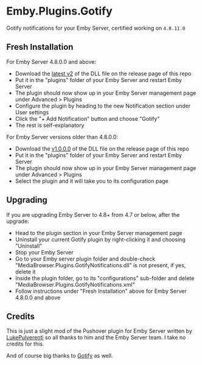 # Emby.Plugins.Gotify
Gotify notifications for your Emby Server, certified working on `4.8.11.0`

## Fresh Installation

For Emby Server 4.8.0.0 and above:
* Download the [latest v2](https://github.com/rootforbid/Emby.Plugins.Gotify/releases/latest) of the DLL file on the release page of this repo
* Put it in the "plugins" folder of your Emby Server and restart Emby Server
* The plugin should now show up in your Emby Server management page under Advanced > Plugins
* Configure the plugin by heading to the new Notification section under User settings
* Click the "+ Add Notification" button and choose "Gotify"
* The rest is self-explanatory

For Emby Server versions older than 4.8.0.0:
* Download the [v1.0.0.0](https://github.com/rootforbid/Emby.Plugins.Gotify/releases/tag/v1.0.0.0) of the DLL file on the release page of this repo
* Put it in the "plugins" folder of your Emby Server and restart Emby Server
* The plugin should now show up in your Emby Server management page under Advanced > Plugins
* Select the plugin and it will take you to its configuration page

## Upgrading
If you are upgrading Emby Server to 4.8+ from 4.7 or below, after the upgrade: 
* Head to the plugin section in your Emby Server management page
* Uninstall your current Gotify plugin by right-clicking it and choosing "Uninstall"
* Stop your Emby Server
* Go to your Emby server plugin folder and double-check "MediaBrowser.Plugins.GotifyNotifications.dll" is not present, if yes, delete it
* Inside the plugin folder, go to its "configurations" sub-folder and delete "MediaBrowser.Plugins.GotifyNotifications.xml"
* Follow instructions under "Fresh Installation" above for Emby Server 4.8.0.0 and above

## Credits

This is just a slight mod of the Pushover plugin for Emby Server written by [LukePulverenti](https://github.com/MediaBrowser/Pushover)
so all thanks to him and the Emby Server team. I take no credits for this.

And of course big thanks to [Gotify](https://gotify.net) as well.

